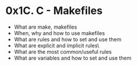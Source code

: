 # 0x1C. C - Makefiles
-  What are make, makefiles
- When, why and how to use makefiles
- What are rules and how to set and use them
- What are explicit and implicit rules\
- What are the most common/useful rules
- What are variables and how to set and use them
